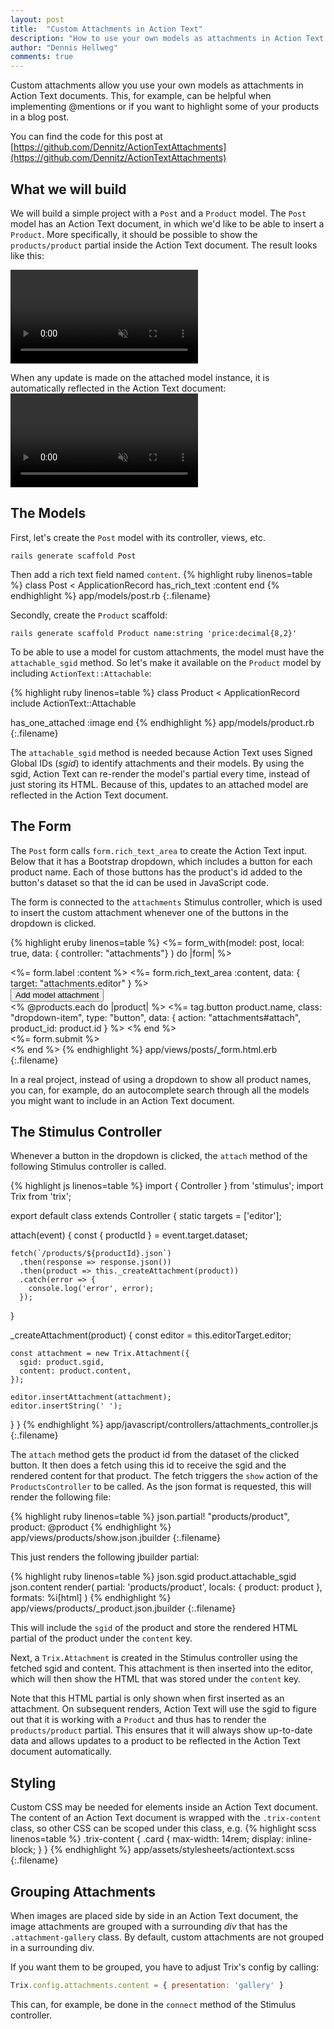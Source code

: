 ```yaml
---
layout: post
title:  "Custom Attachments in Action Text"
description: "How to use your own models as attachments in Action Text with Rails 6."
author: "Dennis Hellweg"
comments: true
---
```


Custom attachments allow you use your own models as attachments in Action Text documents.
This, for example, can be helpful when implementing @mentions or if you want to highlight some of your products 
in a blog post.

You can find the code for this post at [https://github.com/Dennitz/ActionTextAttachments](https://github.com/Dennitz/ActionTextAttachments)

## What we will build
We will build a simple project with a `Post` and a `Product` model. The `Post`
model has an Action Text document, in which we'd like to be able to insert a `Product`. 
More specifically, it should be possible to show the `products/product` partial
inside the Action Text document. The result looks like this:

<video autoplay loop muted playsinline controls class="video-w80 shadow">
  <source src="/assets/action_text_attachments.mp4" type="video/mp4">
</video>

When any update is made on the attached model instance, it is automatically reflected in 
the Action Text document:
<video autoplay loop muted playsinline controls class="video-w80 shadow">
  <source src="/assets/action_text_edit.mp4" type="video/mp4">
</video>

## The Models

First, let's create the `Post` model with its controller, views, etc. 
```
rails generate scaffold Post
```

Then add a rich text field named `content`.
{% highlight ruby linenos=table %}
class Post < ApplicationRecord
  has_rich_text :content
end
{% endhighlight %}
app/models/post.rb
{:.filename}

Secondly, create the `Product` scaffold:
```
rails generate scaffold Product name:string 'price:decimal{8,2}'
```

To be able to use a model for custom attachments, the model must have the `attachable_sgid`
method. So let's make it available on the `Product` model by including
`ActionText::Attachable`:

{% highlight ruby linenos=table %}
class Product < ApplicationRecord
  include ActionText::Attachable

  has_one_attached :image
end
{% endhighlight %}
app/models/product.rb
{:.filename}

The `attachable_sgid` method is needed because Action Text uses Signed Global IDs (*sgid*) to identify attachments and their models.
By using the sgid, Action Text can re-render the model's partial every time, instead of just storing its HTML. Because of this, updates to an attached model
are reflected in the Action Text document. 

## The Form

The `Post` form calls `form.rich_text_area` to create the Action Text input. Below that it
has a Bootstrap dropdown, which includes a button for each product name. Each of
those buttons has the product's id added to the button's dataset so that the id
can be used in JavaScript code.

The form is connected to the `attachments` Stimulus controller, which is used to insert
the custom attachment whenever one of the buttons in the dropdown is clicked. 

{% highlight eruby linenos=table %}
<%= form_with(model: post, local: true, 
              data: { controller: "attachments"} ) do |form| %>
  <div class="field">
    <%= form.label :content %>
    <%= form.rich_text_area :content, data: { target: "attachments.editor" } %>
  </div>

  <div class="dropdown">
    <button class="btn btn-secondary dropdown-toggle" 
            type="button" 
            id="dropdownMenuButton" 
            data-toggle="dropdown" 
            aria-haspopup="true" 
            aria-expanded="false">
      Add model attachment
    </button>
    <div class="dropdown-menu" aria-labelledby="dropdownMenuButton">
      <% @products.each do |product| %>
        <%= tag.button product.name, 
          class: "dropdown-item", 
          type: "button", 
          data: { action: "attachments#attach", product_id: product.id } %>
      <% end %>
    </div>
  </div>

  <div class="actions mt-4">
    <%= form.submit %>
  </div>
<% end %>
{% endhighlight %}
app/views/posts/_form.html.erb
{:.filename}

In a real project, instead of using a dropdown to show all product names, you
can, for example, do an autocomplete search through all the models you might want
to include in an Action Text document.

## The Stimulus Controller

Whenever a button in the dropdown is clicked, the `attach` method
of the following Stimulus controller is called.

{% highlight js linenos=table %}
import { Controller } from 'stimulus';
import Trix from 'trix';

export default class extends Controller {
  static targets = ['editor'];

  attach(event) {
    const { productId } = event.target.dataset;

    fetch(`/products/${productId}.json`)
      .then(response => response.json())
      .then(product => this._createAttachment(product))
      .catch(error => {
        console.log('error', error);
      });
  }

  _createAttachment(product) {
    const editor = this.editorTarget.editor;

    const attachment = new Trix.Attachment({
      sgid: product.sgid,
      content: product.content,
    });

    editor.insertAttachment(attachment);
    editor.insertString(' ');
  }
}
{% endhighlight %}
app/javascript/controllers/attachments_controller.js
{:.filename}

The `attach` method gets the product id from the dataset of the clicked button. It
then does a fetch using this id to receive the sgid and the rendered content for that product. 
The fetch triggers the `show` action of the `ProductsController` to be called. 
As the json format is requested, this will render the following file:

{% highlight ruby linenos=table %}
json.partial! "products/product", product: @product
{% endhighlight %}
app/views/products/show.json.jbuilder
{:.filename}

This just renders the following jbuilder partial:

{% highlight ruby linenos=table %}
json.sgid product.attachable_sgid
json.content render(
  partial: 'products/product',
  locals: { product: product },
  formats: %i[html]
)
{% endhighlight %}
app/views/products/_product.json.jbuilder
{:.filename}

This will include the `sgid` of the product and store the rendered HTML partial of
the product under the `content` key.

Next, a `Trix.Attachment` is created in the Stimulus controller using the fetched
sgid and content. This attachment is then inserted into the editor, which will
then show the HTML that was stored under the `content` key.

Note that this HTML partial is only shown when first inserted as an attachment. 
On subsequent renders, Action Text will use the sgid to
figure out that it is working with a `Product` and thus has to render the
`products/product` partial. This ensures that it will always show 
up-to-date data and allows updates to a product to be reflected in the Action Text
document automatically.

## Styling
Custom CSS may be needed for elements inside an Action Text document. The content
of an Action Text document is wrapped with the `.trix-content` class, so other CSS
can be scoped under this class, e.g.
{% highlight scss linenos=table %}
.trix-content {
  .card {
    max-width: 14rem;
    display: inline-block;
  }
}
{% endhighlight %}
app/assets/stylesheets/actiontext.scss
{:.filename}


## Grouping Attachments
When images are placed side by side in an Action Text document, the image attachments
are grouped with a surrounding *div* that has the `.attachment-gallery` class. By
default, custom attachments are not grouped in a surrounding div.

If you want them to be grouped, you have to adjust Trix's config by calling:
```js
Trix.config.attachments.content = { presentation: 'gallery' }
```
This can, for example, be done in the `connect` method of the Stimulus controller.
